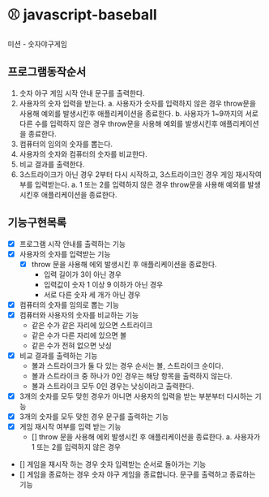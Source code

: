 # ⚾ javascript-baseball

미션 - 숫자야구게임

## 프로그램동작순서

1. 숫자 야구 게임 시작 안내 문구를 출력한다.
2. 사용자의 숫자 입력을 받는다.
   a. 사용자가 숫자를 입력하지 않은 경우 throw문을 사용해 예외를 발생시킨후 애플리케이션을 종료한다.
   b. 사용자가 1~9까지의 서로 다른 수를 입력하지 않은 경우 throw문을 사용해 예외를 발생시킨후 애플리케이션을 종료한다.
3. 컴퓨터의 임의의 숫자를 뽑는다.
4. 사용자의 숫자와 컴퓨터의 숫자를 비교한다.
5. 비교 결과를 출력한다.
6. 3스트라이크가 아닌 경우 2부터 다시 시작하고, 3스트라이크인 경우 게임 재시작여부를 입력받는다.
   a. 1 또는 2를 입력하지 않은 경우 throw문을 사용해 예외를 발생시킨후 애플리케이션을 종료한다.

## 기능구현목록

- [x] 프로그램 시작 안내를 출력하는 기능
- [x] 사용자의 숫자를 입력받는 기능
  - [x] throw 문을 사용해 에외 발생시킨 후 애플리케이션을 종료한다.
    - 입력 길이가 3이 아닌 경우
    - 입력값이 숫자 1 이상 9 이하가 아닌 경우
    - 서로 다른 숫자 세 개가 아닌 경우
- [x] 컴퓨터의 숫자를 임의로 뽑는 기능
- [x] 컴퓨터와 사용자의 숫자를 비교하는 기능
  - 같은 수가 같은 자리에 있으면 스트라이크
  - 같은 수가 다른 자리에 있으면 볼
  - 같은 수가 전혀 없으면 낫싱
- [x] 비교 결과를 출력하는 기능
  - 볼과 스트라이크가 둘 다 있는 경우 순서는 볼, 스트라이크 순이다.
  - 볼과 스트라이크 중 하나가 0인 경우는 해당 항목을 출력하지 않는다.
  - 볼과 스트라이크 모두 0인 경우는 낫싱이라고 출력한다.
- [x] 3개의 숫자를 모두 맞힌 경우가 아니면 사용자의 입력을 받는 부분부터 다시하는 기능
- [x] 3개의 숫자를 모두 맞힌 경우 문구를 출력하는 기능
- [x] 게임 재시작 여부를 입력 받는 기능
  - [] throw 문을 사용해 에외 발생시킨 후 애플리케이션을 종료한다.
    a. 사용자가 1 또는 2를 입력하지 않은 경우
- [] 게임을 재시작 하는 경우 숫자 입력받는 순서로 돌아가는 기능
- [] 게임을 종료하는 경우 숫자 야구 게임을 종료합니다. 문구를 출력하고 종료하는 기능
